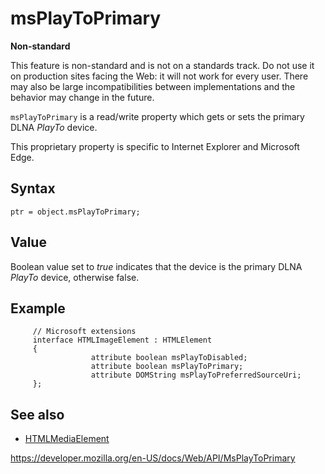 # msPlayToPrimary

**Non-standard**

This feature is non-standard and is not on a standards track. Do not use it on production sites facing the Web: it will not work for every user. There may also be large incompatibilities between implementations and the behavior may change in the future.

`msPlayToPrimary` is a read/write property which gets or sets the primary DLNA _PlayTo_ device.

This proprietary property is specific to Internet Explorer and Microsoft Edge.

## Syntax

    ptr = object.msPlayToPrimary;

## Value

Boolean value set to _true_ indicates that the device is the primary DLNA _PlayTo_ device, otherwise false.

## Example

         // Microsoft extensions
         interface HTMLImageElement : HTMLElement
         {
                      attribute boolean msPlayToDisabled;
                      attribute boolean msPlayToPrimary;
                      attribute DOMString msPlayToPreferredSourceUri;
         };

## See also

- [HTMLMediaElement](htmlmediaelement)

<a href="https://developer.mozilla.org/en-US/docs/Web/API/MsPlayToPrimary" class="_attribution-link">https://developer.mozilla.org/en-US/docs/Web/API/MsPlayToPrimary</a>
